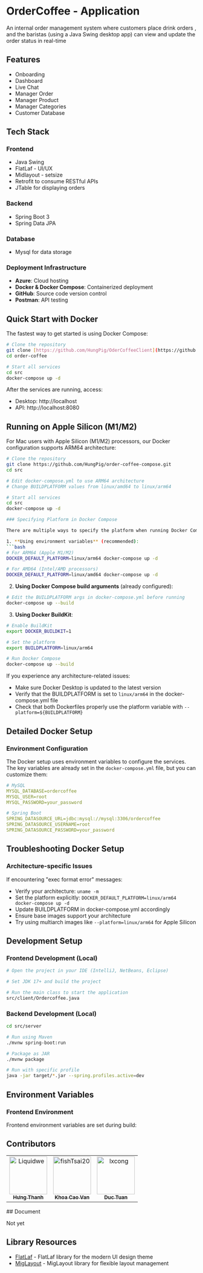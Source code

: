 # OrderCoffee - Application

An internal order management system where customers place drink orders , and the baristas (using a Java Swing desktop app) can view and update the order status in real-time

## Features

- Onboarding
- Dashboard
- Live Chat
- Manager Order
- Manager Product
- Manager Categories
- Customer Database

## Tech Stack

### Frontend

- Java Swing
- FlatLaf - UI/UX
- Midlayout - setsize
- Retrofit to consume RESTful APIs
- JTable for displaying orders
### Backend
- Spring Boot 3
- Spring Data JPA
### Database 
- Mysql for data storage
### Deployment Infrastructure
- **Azure**: Cloud hosting
- **Docker & Docker Compose**: Containerized deployment
- **GitHub**: Source code version control
- **Postman**: API testing
## Quick Start with Docker

The fastest way to get started is using Docker Compose:

```bash
# Clone the repository
git clone [https://github.com/HungPig/OderCoffeeClient](https://github.com/HungPig/OderCoffeeClient)
cd order-coffee

# Start all services
cd src
docker-compose up -d
```

After the services are running, access:
- Desktop: http://localhost
- API: http://localhost:8080

## Running on Apple Silicon (M1/M2)

For Mac users with Apple Silicon (M1/M2) processors, our Docker configuration supports ARM64 architecture:

```bash
# Clone the repository
git clone https://github.com/HungPig/order-coffee-compose.git
cd src

# Edit docker-compose.yml to use ARM64 architecture
# Change BUILDPLATFORM values from linux/amd64 to linux/arm64

# Start all services
cd src
docker-compose up -d

### Specifying Platform in Docker Compose

There are multiple ways to specify the platform when running Docker Compose:

1. **Using environment variables** (recommended):
```bash
# For ARM64 (Apple M1/M2)
DOCKER_DEFAULT_PLATFORM=linux/arm64 docker-compose up -d

# For AMD64 (Intel/AMD processors)
DOCKER_DEFAULT_PLATFORM=linux/amd64 docker-compose up -d
```

2. **Using Docker Compose build arguments** (already configured):
```bash
# Edit the BUILDPLATFORM args in docker-compose.yml before running
docker-compose up --build
```

3. **Using Docker BuildKit**:
```bash
# Enable BuildKit
export DOCKER_BUILDKIT=1

# Set the platform
export BUILDPLATFORM=linux/arm64

# Run Docker Compose
docker-compose up --build
```

If you experience any architecture-related issues:

- Make sure Docker Desktop is updated to the latest version
- Verify that the BUILDPLATFORM is set to `linux/arm64` in the docker-compose.yml file
- Check that both Dockerfiles properly use the platform variable with `--platform=${BUILDPLATFORM}`

## Detailed Docker Setup

### Environment Configuration

The Docker setup uses environment variables to configure the services. The key variables are already set in the `docker-compose.yml` file, but you can customize them:

```yaml
# MySQL
MYSQL_DATABASE=ordercoffee
MYSQL_USER=root
MYSQL_PASSWORD=your_password

# Spring Boot
SPRING_DATASOURCE_URL=jdbc:mysql://mysql:3306/ordercoffee
SPRING_DATASOURCE_USERNAME=root
SPRING_DATASOURCE_PASSWORD=your_password
```
## Troubleshooting Docker Setup

### Architecture-specific Issues

If encountering "exec format error" messages:
- Verify your architecture: `uname -m`
- Set the platform explicitly: `DOCKER_DEFAULT_PLATFORM=linux/arm64 docker-compose up -d`
- Update BUILDPLATFORM in docker-compose.yml accordingly
- Ensure base images support your architecture
- Try using multiarch images like `--platform=linux/arm64` for Apple Silicon

## Development Setup

### Frontend Development (Local)

```bash
# Open the project in your IDE (IntelliJ, NetBeans, Eclipse)

# Set JDK 17+ and build the project

# Run the main class to start the application
src/client/Ordercoffee.java
```

### Backend Development (Local)

```bash
cd src/server

# Run using Maven
./mvnw spring-boot:run

# Package as JAR
./mvnw package

# Run with specific profile
java -jar target/*.jar --spring.profiles.active=dev
```

## Environment Variables

### Frontend Environment

Frontend environment variables are set during build:
## Contributors

<!-- readme: contributors -start -->
<table>
	<tbody>
		<tr>
            <td align="center">
                <a href="https://github.com/HungPig">
                    <img src="https://avatars.githubusercontent.com/u/118031742?v=4" width="100;" alt="Liquidwe"/>
                    <br />
                    <sub><b>Hưng Thanh</b></sub>
                </a>
            </td>
            <td align="center">
                <a href="https://github.com/VanKhoa2301">
                    <img src="https://avatars.githubusercontent.com/u/199430332?v=4" width="100;" alt="fishTsai20"/>
                    <br />
                    <sub><b>Khoa Cao Van</b></sub>
                </a>
            </td>
            <td align="center">
                <a href="https://github.com/duc-tuan0207">
                    <img src="https://avatars.githubusercontent.com/u/154722842?v=4" width="100;" alt="lxcong"/>
                    <br />
                    <sub><b>Duc Tuan</b></sub>
                </a>
            </td>
	<tbody>
</table>
<!-- readme: contributors -end -->
## Document

Not yet

## Library Resources

- [FlatLaf](https://github.com/JFormDesigner/FlatLaf) - FlatLaf library for the modern UI design theme
- [MigLayout](https://github.com/mikaelgrev/miglayout) - MigLayout library for flexible layout management
